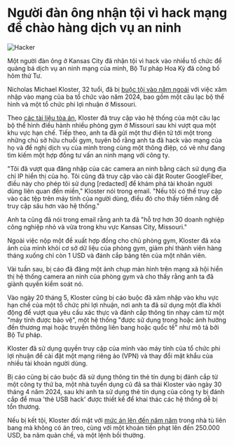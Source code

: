 # Người đàn ông nhận tội vì hack mạng để chào hàng dịch vụ an ninh

![Hacker](https://www.bleepstatic.com/content/hl-images/2024/11/25/hacker-looking-for-work.jpg)

Một người đàn ông ở Kansas City đã nhận tội vì hack vào nhiều tổ chức để quảng bá dịch vụ an ninh mạng của mình, Bộ Tư pháp Hoa Kỳ đã công bố hôm thứ Tư.

Nicholas Michael Kloster, 32 tuổi, đã bị [buộc tội vào năm ngoái](https://www.bleepingcomputer.com/news/security/doj-man-hacked-networks-to-pitch-cybersecurity-services/#comments) với việc xâm nhập vào mạng của ba tổ chức vào năm 2024, bao gồm một câu lạc bộ thể hình và một tổ chức phi lợi nhuận ở Missouri.

Theo [các tài liệu tòa án](https://legacy.www.documentcloud.org/documents/25984377-kloste-nicholas-indictment/), Kloster đã truy cập vào hệ thống của một câu lạc bộ thể hình điều hành nhiều phòng gym ở Missouri sau khi vượt qua một khu vực hạn chế. Tiếp theo, anh ta đã gửi một thư điện tử tới một trong những chủ sở hữu chuỗi gym, tuyên bố rằng anh ta đã hack vào mạng của họ và đề nghị dịch vụ của mình trong cùng một thông điệp, có vẻ như đang tìm kiếm một hợp đồng tư vấn an ninh mạng với công ty.

"Tôi đã vượt qua đăng nhập của các camera an ninh bằng cách sử dụng địa chỉ IP hiển thị của họ. Tôi cũng đã truy cập vào cài đặt Router GoogleFiber, điều này cho phép tôi sử dụng \[redacted\] để khám phá tài khoản người dùng liên quan đến miền," Kloster nói trong email. "Nếu tôi có thể truy cập vào các tệp trên máy tính của người dùng, điều đó cho thấy tiềm năng để truy cập sâu hơn vào hệ thống."

Anh ta cũng đã nói trong email rằng anh ta đã "hỗ trợ hơn 30 doanh nghiệp công nghiệp nhỏ và vừa trong khu vực Kansas City, Missouri."

Ngoài việc nộp một đề xuất hợp đồng cho chủ phòng gym, Kloster đã xóa ảnh của mình khỏi cơ sở dữ liệu của phòng gym, giảm phí thành viên hàng tháng xuống chỉ còn 1 USD và đánh cắp bảng tên của một nhân viên.

Vài tuần sau, bị cáo đã đăng một ảnh chụp màn hình trên mạng xã hội hiển thị hệ thống camera an ninh của phòng gym và cho thấy rằng anh ta đã giành quyền kiểm soát nó.

Vào ngày 20 tháng 5, Kloster cũng bị cáo buộc đã xâm nhập vào khu vực hạn chế của một tổ chức phi lợi nhuận, nơi anh ta đã sử dụng một đĩa khởi động để vượt qua yêu cầu xác thực và đánh cắp thông tin nhạy cảm từ một "máy tính được bảo vệ", một hệ thống "được sử dụng trong hoặc ảnh hưởng đến thương mại hoặc truyền thông liên bang hoặc quốc tế" như mô tả bởi Bộ Tư pháp.

Kloster đã sử dụng quyền truy cập của mình vào máy tính của tổ chức phi lợi nhuận để cài đặt một mạng riêng ảo (VPN) và thay đổi mật khẩu của nhiều tài khoản người dùng.

Bị cáo cũng bị cáo buộc đã sử dụng thông tin thẻ tín dụng bị đánh cắp từ một công ty thứ ba, một nhà tuyển dụng cũ đã sa thải Kloster vào ngày 30 tháng 4 năm 2024, sau khi anh ta sử dụng thẻ tín dụng của công ty bị đánh cắp để mua 'thẻ USB hack' được thiết kế để khai thác các hệ thống dễ bị tổn thương.

Nếu bị kết tội, Kloster đối mặt với [mức án lên đến năm năm](https://www.justice.gov/usao-wdmo/pr/kc-man-pleads-guilty-computer-hacking) trong nhà tù liên bang mà không có án treo, cùng với một khoản tiền phạt lên đến 250.000 USD, ba năm quản chế, và một lệnh bồi thường.